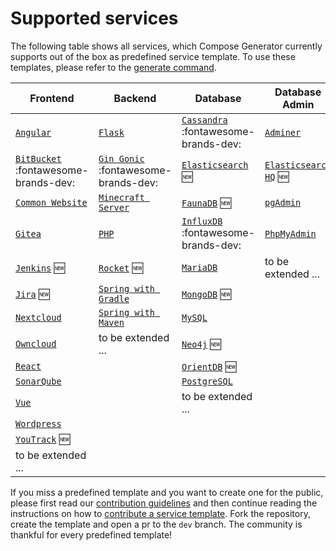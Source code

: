 # Supported services

The following table shows all services, which Compose Generator currently supports out of the box as predefined service template. To use these templates, please refer to the [generate command](../usage/generate).

| Frontend                                                                                                                                       | Backend                                                                                                                                 | Database                                                                                                                                       | Database Admin                                                                                                                            |
| ---------------------------------------------------------------------------------------------------------------------------------------------- | --------------------------------------------------------------------------------------------------------------------------------------- | ---------------------------------------------------------------------------------------------------------------------------------------------- | ----------------------------------------------------------------------------------------------------------------------------------------- |
| [`Angular`](https://github.com/compose-generator/compose-generator/tree/dev/predefined-services/frontend/angular)                              | [`Flask`](https://github.com/compose-generator/compose-generator/tree/dev/predefined-services/backend/flask)                            | [`Cassandra`](https://github.com/compose-generator/compose-generator/tree/dev/predefined-services/database/cassandra) :fontawesome-brands-dev: | [`Adminer`](https://github.com/compose-generator/compose-generator/tree/dev/predefined-services/db-admin/adminer)                         |
| [`BitBucket`](https://github.com/compose-generator/compose-generator/tree/dev/predefined-services/frontend/bitbucket) :fontawesome-brands-dev: | [`Gin Gonic`](https://github.com/compose-generator/compose-generator/tree/dev/predefined-services/backend/gin) :fontawesome-brands-dev: | [`Elasticsearch`](https://github.com/compose-generator/compose-generator/tree/dev/predefined-services/database/elasticsearch) :new:            | [`Elasticsearch HQ`](https://github.com/compose-generator/compose-generator/tree/dev/predefined-services/db-admin/elasticsearch-hq) :new: |
| [`Common Website`](https://github.com/compose-generator/compose-generator/tree/dev/predefined-services/frontend/common-website)                | [`Minecraft Server`](https://github.com/compose-generator/compose-generator/tree/dev/predefined-services/backend/minecraft-server)      | [`FaunaDB`](https://github.com/compose-generator/compose-generator/tree/dev/predefined-services/database/faunadb) :new:                        | [`pgAdmin`](https://github.com/compose-generator/compose-generator/tree/dev/predefined-services/db-admin/pgadmin)                         |
| [`Gitea`](https://github.com/compose-generator/compose-generator/tree/dev/predefined-services/frontend/gitea)                                  | [`PHP`](https://github.com/compose-generator/compose-generator/tree/dev/predefined-services/backend/php)                                | [`InfluxDB`](https://github.com/compose-generator/compose-generator/tree/dev/predefined-services/database/influxdb) :fontawesome-brands-dev:   | [`PhpMyAdmin`](https://github.com/compose-generator/compose-generator/tree/dev/predefined-services/db-admin/phpmyadmin)                   |
| [`Jenkins`](https://github.com/compose-generator/compose-generator/tree/dev/predefined-services/frontend/jenkins) :new:                        | [`Rocket`](https://github.com/compose-generator/compose-generator/tree/dev/predefined-services/backend/rocket) :new:                    | [`MariaDB`](https://github.com/compose-generator/compose-generator/tree/dev/predefined-services/database/mariadb)                              | to be extended ...                                                                                                                        |
| [`Jira`](https://github.com/compose-generator/compose-generator/tree/dev/predefined-services/frontend/jira) :new:                              | [`Spring with Gradle`](https://github.com/compose-generator/compose-generator/tree/dev/predefined-services/backend/spring-gradle)       | [`MongoDB`](https://github.com/compose-generator/compose-generator/tree/dev/predefined-services/database/mongodb) :new:                        |                                                                                                                                           |
| [`Nextcloud`](https://github.com/compose-generator/compose-generator/tree/dev/predefined-services/frontend/nextcloud)                          | [`Spring with Maven`](https://github.com/compose-generator/compose-generator/tree/dev/predefined-services/backend/spring-maven)         | [`MySQL`](https://github.com/compose-generator/compose-generator/tree/dev/predefined-services/database/mysql)                                  |                                                                                                                                           |
| [`Owncloud`](https://github.com/compose-generator/compose-generator/tree/dev/predefined-services/frontend/owncloud)                            | to be extended ...                                                                                                                      | [`Neo4j`](https://github.com/compose-generator/compose-generator/tree/dev/predefined-services/database/neo4j) :new:                            |                                                                                                                                           |
| [`React`](https://github.com/compose-generator/compose-generator/tree/dev/predefined-services/frontend/react)                                  |                                                                                                                                         | [`OrientDB`](https://github.com/compose-generator/compose-generator/tree/dev/predefined-services/database/orientdb) :new:                      |                                                                                                                                           |
| [`SonarQube`](https://github.com/compose-generator/compose-generator/tree/dev/predefined-services/frontend/sonarqube)                          |                                                                                                                                         | [`PostgreSQL`](https://github.com/compose-generator/compose-generator/tree/dev/predefined-services/database/postgres)                          |                                                                                                                                           |
| [`Vue`](https://github.com/compose-generator/compose-generator/tree/dev/predefined-services/frontend/vue)                                      |                                                                                                                                         | to be extended ...                                                                                                                             |                                                                                                                                           |
| [`Wordpress`](https://github.com/compose-generator/compose-generator/tree/dev/predefined-services/frontend/wordpress)                          |                                                                                                                                         |                                                                                                                                                |                                                                                                                                           |
| [`YouTrack`](https://github.com/compose-generator/compose-generator/tree/dev/predefined-services/frontend/youtrack) :new:                      |                                                                                                                                         |                                                                                                                                                |                                                                                                                                           |
| to be extended ...                                                                                                                             |                                                                                                                                         |                                                                                                                                                |                                                                                                                                           |

If you miss a predefined template and you want to create one for the public, please first read our [contribution guidelines](../contributing) and then continue reading the instructions on how to [contribute a service template](https://github.com/compose-generator/compose-generator/blob/docs/supported-services-page/predefined-services/README.md). Fork the repository, create the template and open a pr to the `dev` branch. The community is thankful for every predefined template!